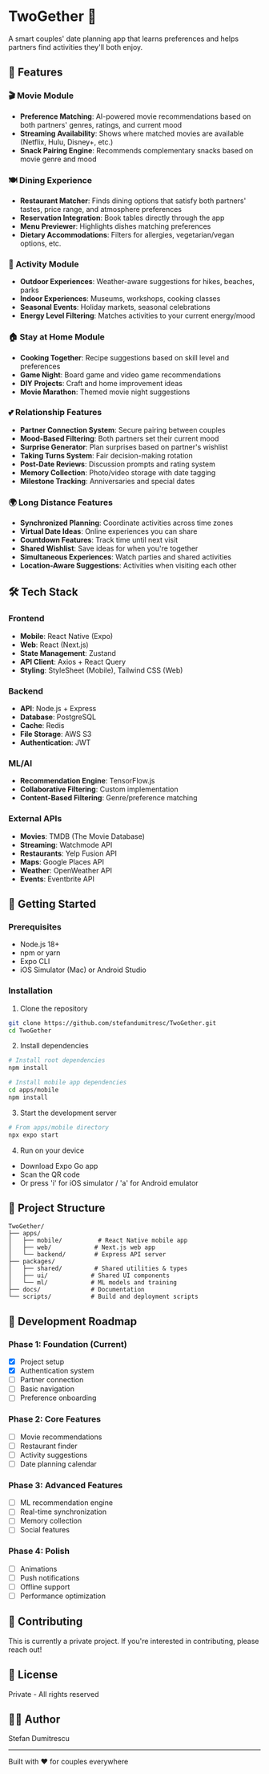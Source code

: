 # TwoGether 💑

A smart couples' date planning app that learns preferences and helps partners find activities they'll both enjoy.

## 🎯 Features

### 🎬 Movie Module
- **Preference Matching**: AI-powered movie recommendations based on both partners' genres, ratings, and current mood
- **Streaming Availability**: Shows where matched movies are available (Netflix, Hulu, Disney+, etc.)
- **Snack Pairing Engine**: Recommends complementary snacks based on movie genre and mood

### 🍽️ Dining Experience
- **Restaurant Matcher**: Finds dining options that satisfy both partners' tastes, price range, and atmosphere preferences
- **Reservation Integration**: Book tables directly through the app
- **Menu Previewer**: Highlights dishes matching preferences
- **Dietary Accommodations**: Filters for allergies, vegetarian/vegan options, etc.

### 🎪 Activity Module
- **Outdoor Experiences**: Weather-aware suggestions for hikes, beaches, parks
- **Indoor Experiences**: Museums, workshops, cooking classes
- **Seasonal Events**: Holiday markets, seasonal celebrations
- **Energy Level Filtering**: Matches activities to your current energy/mood

### 🏠 Stay at Home Module
- **Cooking Together**: Recipe suggestions based on skill level and preferences
- **Game Night**: Board game and video game recommendations
- **DIY Projects**: Craft and home improvement ideas
- **Movie Marathon**: Themed movie night suggestions

### 💕 Relationship Features
- **Partner Connection System**: Secure pairing between couples
- **Mood-Based Filtering**: Both partners set their current mood
- **Surprise Generator**: Plan surprises based on partner's wishlist
- **Taking Turns System**: Fair decision-making rotation
- **Post-Date Reviews**: Discussion prompts and rating system
- **Memory Collection**: Photo/video storage with date tagging
- **Milestone Tracking**: Anniversaries and special dates

### 🌍 Long Distance Features
- **Synchronized Planning**: Coordinate activities across time zones
- **Virtual Date Ideas**: Online experiences you can share
- **Countdown Features**: Track time until next visit
- **Shared Wishlist**: Save ideas for when you're together
- **Simultaneous Experiences**: Watch parties and shared activities
- **Location-Aware Suggestions**: Activities when visiting each other

## 🛠️ Tech Stack

### Frontend
- **Mobile**: React Native (Expo)
- **Web**: React (Next.js)
- **State Management**: Zustand
- **API Client**: Axios + React Query
- **Styling**: StyleSheet (Mobile), Tailwind CSS (Web)

### Backend
- **API**: Node.js + Express
- **Database**: PostgreSQL
- **Cache**: Redis
- **File Storage**: AWS S3
- **Authentication**: JWT

### ML/AI
- **Recommendation Engine**: TensorFlow.js
- **Collaborative Filtering**: Custom implementation
- **Content-Based Filtering**: Genre/preference matching

### External APIs
- **Movies**: TMDB (The Movie Database)
- **Streaming**: Watchmode API
- **Restaurants**: Yelp Fusion API
- **Maps**: Google Places API
- **Weather**: OpenWeather API
- **Events**: Eventbrite API

## 📱 Getting Started

### Prerequisites
- Node.js 18+
- npm or yarn
- Expo CLI
- iOS Simulator (Mac) or Android Studio

### Installation

1. Clone the repository
```bash
git clone https://github.com/stefandumitresc/TwoGether.git
cd TwoGether
```

2. Install dependencies
```bash
# Install root dependencies
npm install

# Install mobile app dependencies
cd apps/mobile
npm install
```

3. Start the development server
```bash
# From apps/mobile directory
npx expo start
```

4. Run on your device
- Download Expo Go app
- Scan the QR code
- Or press 'i' for iOS simulator / 'a' for Android emulator

## 📁 Project Structure

```
TwoGether/
├── apps/
│   ├── mobile/          # React Native mobile app
│   ├── web/            # Next.js web app
│   └── backend/        # Express API server
├── packages/
│   ├── shared/         # Shared utilities & types
│   ├── ui/            # Shared UI components
│   └── ml/            # ML models and training
├── docs/              # Documentation
└── scripts/           # Build and deployment scripts
```

## 🚀 Development Roadmap

### Phase 1: Foundation (Current)
- [x] Project setup
- [x] Authentication system
- [ ] Partner connection
- [ ] Basic navigation
- [ ] Preference onboarding

### Phase 2: Core Features
- [ ] Movie recommendations
- [ ] Restaurant finder
- [ ] Activity suggestions
- [ ] Date planning calendar

### Phase 3: Advanced Features
- [ ] ML recommendation engine
- [ ] Real-time synchronization
- [ ] Memory collection
- [ ] Social features

### Phase 4: Polish
- [ ] Animations
- [ ] Push notifications
- [ ] Offline support
- [ ] Performance optimization

## 🤝 Contributing

This is currently a private project. If you're interested in contributing, please reach out!

## 📄 License

Private - All rights reserved

## 👨‍💻 Author

Stefan Dumitrescu

---

Built with ❤️ for couples everywhere
